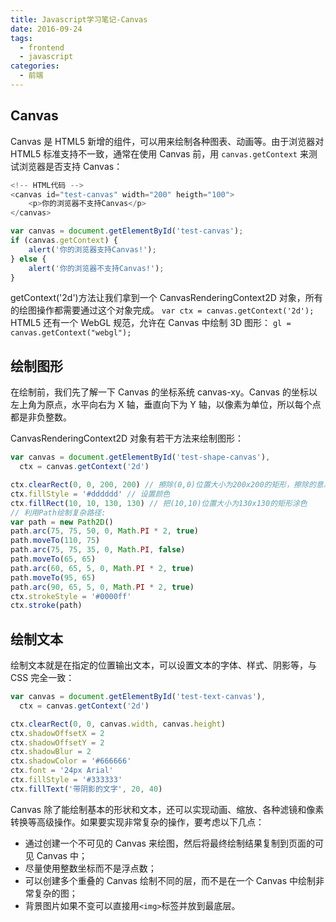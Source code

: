```yaml
---
title: Javascript学习笔记-Canvas
date: 2016-09-24
tags:
  - frontend
  - javascript
categories:
  - 前端
---
```


## Canvas

Canvas 是 HTML5 新增的组件，可以用来绘制各种图表、动画等。由于浏览器对 HTML5 标准支持不一致，通常在使用 Canvas 前，用 `canvas.getContext` 来测试浏览器是否支持 Canvas：

```js
<!-- HTML代码 -->
<canvas id="test-canvas" width="200" heigth="100">
    <p>你的浏览器不支持Canvas</p>
</canvas>

var canvas = document.getElementById('test-canvas');
if (canvas.getContext) {
    alert('你的浏览器支持Canvas!');
} else {
    alert('你的浏览器不支持Canvas!');
}
```

getContext('2d')方法让我们拿到一个 CanvasRenderingContext2D 对象，所有的绘图操作都需要通过这个对象完成。
`var ctx = canvas.getContext('2d');`
HTML5 还有一个 WebGL 规范，允许在 Canvas 中绘制 3D 图形：
`gl = canvas.getContext("webgl");`

## 绘制图形

在绘制前，我们先了解一下 Canvas 的坐标系统 canvas-xy。Canvas 的坐标以左上角为原点，水平向右为 X 轴，垂直向下为 Y 轴，以像素为单位，所以每个点都是非负整数。

CanvasRenderingContext2D 对象有若干方法来绘制图形：

```js
var canvas = document.getElementById('test-shape-canvas'),
  ctx = canvas.getContext('2d')

ctx.clearRect(0, 0, 200, 200) // 擦除(0,0)位置大小为200x200的矩形，擦除的意思是把该区域变为透明
ctx.fillStyle = '#dddddd' // 设置颜色
ctx.fillRect(10, 10, 130, 130) // 把(10,10)位置大小为130x130的矩形涂色
// 利用Path绘制复杂路径:
var path = new Path2D()
path.arc(75, 75, 50, 0, Math.PI * 2, true)
path.moveTo(110, 75)
path.arc(75, 75, 35, 0, Math.PI, false)
path.moveTo(65, 65)
path.arc(60, 65, 5, 0, Math.PI * 2, true)
path.moveTo(95, 65)
path.arc(90, 65, 5, 0, Math.PI * 2, true)
ctx.strokeStyle = '#0000ff'
ctx.stroke(path)
```

## 绘制文本

绘制文本就是在指定的位置输出文本，可以设置文本的字体、样式、阴影等，与 CSS 完全一致：

```js
var canvas = document.getElementById('test-text-canvas'),
  ctx = canvas.getContext('2d')

ctx.clearRect(0, 0, canvas.width, canvas.height)
ctx.shadowOffsetX = 2
ctx.shadowOffsetY = 2
ctx.shadowBlur = 2
ctx.shadowColor = '#666666'
ctx.font = '24px Arial'
ctx.fillStyle = '#333333'
ctx.fillText('带阴影的文字', 20, 40)
```

Canvas 除了能绘制基本的形状和文本，还可以实现动画、缩放、各种滤镜和像素转换等高级操作。如果要实现非常复杂的操作，要考虑以下几点：

- 通过创建一个不可见的 Canvas 来绘图，然后将最终绘制结果复制到页面的可见 Canvas 中；
- 尽量使用整数坐标而不是浮点数；
- 可以创建多个重叠的 Canvas 绘制不同的层，而不是在一个 Canvas 中绘制非常复杂的图；
- 背景图片如果不变可以直接用`<img>`标签并放到最底层。
